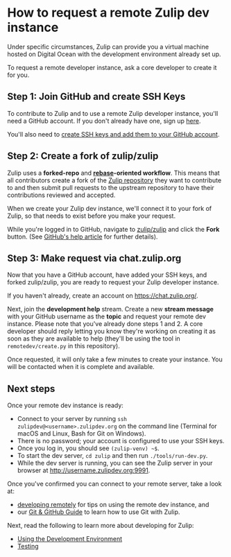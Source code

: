 # How to request a remote Zulip dev instance

Under specific circumstances, Zulip can provide you a
virtual machine hosted on Digital Ocean with the development environment
already set up.

To request a remote developer instance, ask a core developer to create it
for you.

## Step 1: Join GitHub and create SSH Keys

To contribute to Zulip and to use a remote Zulip developer instance, you'll
need a GitHub account. If you don't already have one, sign up
[here][github-join].

You'll also need to [create SSH keys and add them to your GitHub
account][github-help-add-ssh-key].

## Step 2: Create a fork of zulip/zulip

Zulip uses a **forked-repo** and **[rebase][gitbook-rebase]-oriented
workflow**. This means that all contributors create a fork of the [Zulip
repository][github-zulip-zulip] they want to contribute to and then submit pull
requests to the upstream repository to have their contributions reviewed and
accepted.

When we create your Zulip dev instance, we'll connect it to your fork of Zulip,
so that needs to exist before you make your request.

While you're logged in to GitHub, navigate to [zulip/zulip][github-zulip-zulip]
and click the **Fork** button. (See [GitHub's help article][github-help-fork]
for further details).

## Step 3: Make request via chat.zulip.org

Now that you have a GitHub account, have added your SSH keys, and forked
zulip/zulip, you are ready to request your Zulip developer instance.

If you haven't already, create an account on https://chat.zulip.org/.

Next, join the **development help** stream. Create a new **stream message**
with your GitHub username as the **topic** and request your remote dev
instance. Please note that you've already done steps 1 and 2. A
core developer should reply letting you know they're working on
creating it as soon as they are available to help (they'll be using
the tool in `remotedev/create.py` in this repository).

Once requested, it will only take a few minutes to create your instance. You
will be contacted when it is complete and available.

## Next steps

Once your remote dev instance is ready:

- Connect to your server by running
  `ssh zulipdev@<username>.zulipdev.org` on the command line
  (Terminal for macOS and Linux, Bash for Git on Windows).
- There is no password; your account is configured to use your SSH keys.
- Once you log in, you should see `(zulip-venv) ~$`.
- To start the dev server, `cd zulip` and then run `./tools/run-dev.py`.
- While the dev server is running, you can see the Zulip server in your browser
  at http://username.zulipdev.org:9991.

Once you've confirmed you can connect to your remote server, take a look at:

* [developing remotely][rtd-dev-remote] for tips on using the remote dev
  instance, and
* our [Git & GitHub Guide][rtd-git-guide] to learn how to use Git with Zulip.

Next, read the following to learn more about developing for Zulip:

* [Using the Development Environment][rtd-using-dev-env]
* [Testing][rtd-testing]

[github-join]: https://github.com/join
[github-help-add-ssh-key]: https://help.github.com/articles/adding-a-new-ssh-key-to-your-github-account/
[github-zulip-zulip]: https://github.com/zulip/zulip/
[github-help-fork]: https://help.github.com/articles/fork-a-repo/
[install-direct]: https://zulip.readthedocs.io/en/latest/dev-env-first-time-contributors.html
[install-vagrant]: https://zulip.readthedocs.io/en/latest/install-ubuntu-without-vagrant-dev.html
[google-gci]: https://codein.withgoogle.com/
[rtd-testing]: https://zulip.readthedocs.io/en/latest/testing.html
[rtd-using-dev-env]: https://zulip.readthedocs.io/en/latest/using-dev-environment.html
[rtd-dev-remote]: https://zulip.readthedocs.io/en/latest/dev-remote.html
[rtd-git-guide]: http://zulip.readthedocs.io/en/latest/git-guide.html
[gitbook-rebase]: https://git-scm.com/book/en/v2/Git-Branching-Rebasing
